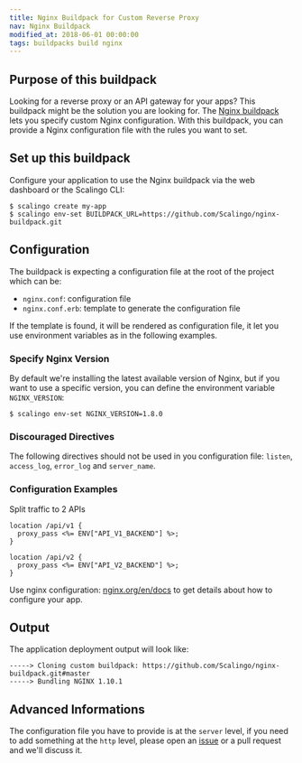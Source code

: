 ```yaml
---
title: Nginx Buildpack for Custom Reverse Proxy
nav: Nginx Buildpack
modified_at: 2018-06-01 00:00:00
tags: buildpacks build nginx
---
```


## Purpose of this buildpack

Looking for a reverse proxy or an API gateway for your apps? This buildpack might be the solution
you are looking for. The [Nginx buildpack](https://github.com/Scalingo/nginx-buildpack) lets you
specify custom Nginx configuration. With this buildpack, you can provide a Nginx configuration file
with the rules you want to set.

## Set up this buildpack

Configure your application to use the Nginx buildpack via the web dashboard or
the Scalingo CLI:

```console
$ scalingo create my-app
$ scalingo env-set BUILDPACK_URL=https://github.com/Scalingo/nginx-buildpack.git
```

## Configuration

The buildpack is expecting a configuration file at the root of the project which can be:

- `nginx.conf`: configuration file
- `nginx.conf.erb`: template to generate the configuration file

If the template is found, it will be rendered as configuration file, it let you use environment
variables as in the following examples.

### Specify Nginx Version

By default we're installing the latest available version of Nginx, but if you want to use a specific
version, you can define the environment variable `NGINX_VERSION`:

```console
$ scalingo env-set NGINX_VERSION=1.8.0
```

### Discouraged Directives

The following directives should not be used in you configuration file:
`listen`, `access_log`, `error_log` and `server_name`.

### Configuration Examples

Split traffic to 2 APIs

```nginx
location /api/v1 {
  proxy_pass <%= ENV["API_V1_BACKEND"] %>;
}

location /api/v2 {
  proxy_pass <%= ENV["API_V2_BACKEND"] %>;
}
```

Use nginx configuration: [nginx.org/en/docs](https://nginx.org/en/docs) to get
details about how to configure your app.

## Output

The application deployment output will look like:

```text
-----> Cloning custom buildpack: https://github.com/Scalingo/nginx-buildpack.git#master
-----> Bundling NGINX 1.10.1
```

## Advanced Informations

The configuration file you have to provide is at the `server` level, if you
need to add something at the `http` level, please open an
[issue](https://github.com/Scalingo/nginx-buildpack/issues/new) or a pull
request and we'll discuss it.

